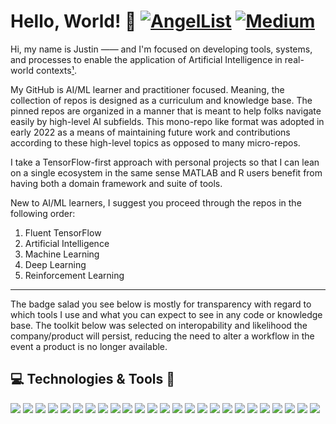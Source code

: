 # Hello, World! 👋 [![AngelList](https://img.shields.io/badge/AngelList-%23D4D4D4.svg?style=for-the-badge&logo=AngelList&logoColor=black)](https://angel.co/u/justingoheen) [![Medium](https://img.shields.io/badge/Medium-12100E?style=for-the-badge&logo=medium&logoColor=white)](https://theaiengineer.medium.com)

Hi, my name is Justin —— and I'm focused on developing tools, systems, and processes to enable the application of Artificial Intelligence in real-world contexts[¹](https://www.sei.cmu.edu/our-work/artificial-intelligence-engineering/).

My GitHub is AI/ML learner and practitioner focused. Meaning, the collection of repos is designed as a curriculum and knowledge base. The pinned repos are organized in a manner that is meant to help folks navigate easily by high-level AI subfields. This mono-repo like format was adopted in early 2022 as a means of maintaining future work and contributions according to these high-level topics as opposed to many micro-repos.

I take a TensorFlow-first approach with personal projects so that I can lean on a single ecosystem in the same sense MATLAB and R users benefit from having both a domain framework and suite of tools.

New to AI/ML learners, I suggest you proceed through the repos in the following order:

1. Fluent TensorFlow
2. Artificial Intelligence
3. Machine Learning
4. Deep Learning
5. Reinforcement Learning

---

The badge salad you see below is mostly for transparency with regard to which tools I use and what you can expect to see in any code or knowledge base. The toolkit below was selected on interopability and likelihood the company/product will persist, reducing the need to alter a workflow in the event a product is no longer available.

## 💻 Technologies & Tools 🔧 
[![](https://img.shields.io/badge/OS-MacOS-informational?style=flat&logo=apple&logoColor=white&color=2bbc8a)](#)
[![](https://img.shields.io/badge/Editor-VS_Code-informational?style=flat&logo=visualstudiocode&logoColor=white&color=2bbc8a)](#)
[![](https://img.shields.io/badge/Code-Python-informational?style=flat&logo=python&logoColor=white&color=2bbc8a)](#)
[![](https://img.shields.io/badge/Code-TensorFlow-informational?style=flat&logo=tensorflow&logoColor=white&color=2bbc8a)](#)
[![](https://img.shields.io/badge/Code-Jax-informational?style=flat&logo=google&logoColor=white&color=2bbc8a)](#)
[![](https://img.shields.io/badge/Code-Pandas-informational?style=flat&logo=pandas&logoColor=white&color=2bbc8a)](#)
[![](https://img.shields.io/badge/Cloud-GCP-informational?style=flat&logo=googlecloud&logoColor=white&color=2bbc8a)](#)
[![](https://img.shields.io/badge/Cloud-Vertex_AI-informational?style=flat&logo=googlecloud&logoColor=white&color=2bbc8a)](#)
[![](https://img.shields.io/badge/Data-GCP_Storage-informational?style=flat&logo=googlecloud&logoColor=white&color=2bbc8a)](#)
[![](https://img.shields.io/badge/Data-Kafka-informational?style=flat&logo=Apache&logoColor=white&color=2bbc8a)](#)
[![](https://img.shields.io/badge/Data-PyArrow-informational?style=flat&logo=apache&logoColor=white&color=2bbc8a)](#)
[![](https://img.shields.io/badge/Data_Apps-Plotly-informational?style=flat&logo=Plotly&logoColor=white&color=2bbc8a)](#)
[![](https://img.shields.io/badge/Data_Apps-Streamlit-informational?style=flat&logo=Streamlit&logoColor=white&color=2bbc8a)](#)
[![](https://img.shields.io/badge/DevOps-GitHub-informational?style=flat&logo=github&logoColor=white&color=2bbc8a)](#)
[![](https://img.shields.io/badge/DevOps-Gitlab-informational?style=flat&logo=gitlab&logoColor=white&color=2bbc8a)](#)
[![](https://img.shields.io/badge/GitOps-Gitkraken-informational?style=flat&logo=GitKraken&logoColor=white&color=2bbc8a)](#)
[![](https://img.shields.io/badge/Cloud_VM-Gitpod-informational?style=flat&logo=gitpod&logoColor=white&color=2bbc8a)](#)
[![](https://img.shields.io/badge/Secrets-Vault-informational?style=flat&logo=vault&logoColor=white&color=2bbc8a)](#)
[![](https://img.shields.io/badge/Pkgs-Homebrew-informational?style=flat&logo=homebrew&logoColor=white&color=2bbc8a)](#)
[![](https://img.shields.io/badge/Pkgs-Miniconda-informational?style=flat&logo=anaconda&logoColor=white&color=2bbc8a)](#)
[![](https://img.shields.io/badge/Workflow-Airflow-informational?style=flat&logo=apache&logoColor=white&color=2bbc8a)](#)
[![](https://img.shields.io/badge/GUIs-Tkinter-informational?style=flat&logo=python&logoColor=white&color=2bbc8a)](#)
[![](https://img.shields.io/badge/Docs-Material_MkDocs-informational?style=flat&logo=&logoColor=white&color=2bbc8a)](#)
[![](https://img.shields.io/badge/Docs-Keras_AutoDocs-informational?style=flat&logo=keras&logoColor=white&color=2bbc8a)](#)
[![](https://img.shields.io/badge/Code_Style-YAPF-informational?style=flat&logo=google&logoColor=white&color=2bbc8a)](#)




<!-- ![](https://img.shields.io/badge/Code-OpenAI-informational?style=flat&logo=openai&logoColor=white&color=2bbc8a) -->
<!-- ![](https://img.shields.io/badge/Code-Hugging_Face-informational?style=flat&logo=HuggingFace&logoColor=white&color=2bbc8a) -->
<!-- ![](https://img.shields.io/badge/GUIs-PySide6-informational?style=flat&logo=Qt&logoColor=white&color=2bbc8a) -->
<!-- ![](https://img.shields.io/badge/OS-Ubuntu-informational?style=flat&logo=ubuntu&logoColor=white&color=2bbc8a) -->
<!-- ![](https://img.shields.io/badge/Tools-Terminal-informational?style=flat&logo=apple&logoColor=white&color=2bbc8a) -->
<!-- ![](https://img.shields.io/badge/Tools-Screen-informational?style=flat&logo=gnu&logoColor=white&color=2bbc8a) -->
<!-- ![](https://img.shields.io/badge/Tools-Bash-informational?style=flat&logo=gnu&logoColor=white&color=2bbc8a) -->
<!-- ![](https://img.shields.io/badge/Tools-Awk-informational?style=flat&logo=gnu&logoColor=white&color=2bbc8a) -->
<!-- ![](https://img.shields.io/badge/Editor-Jupyter_Lab-informational?style=flat&logo=jupyter&logoColor=white&color=2bbc8a) -->
<!-- ![](https://img.shields.io/badge/Editor-Colab-informational?style=flat&logo=googlecolab&logoColor=white&color=2bbc8a) -->
<!-- ![](https://img.shields.io/badge/Editor-Vim-informational?style=flat&logo=vim&logoColor=white&color=2bbc8a) -->
